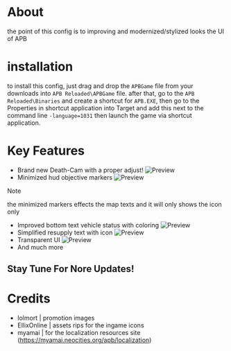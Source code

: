 # About
the point of this config is to improving and modernized/stylized looks the UI of APB

# installation
to install this config, just drag and drop the `APBGame` file from your downloads into `APB Reloaded\APBGame` file.
after that, go to the `APB Reloaded\Binaries` and create a shortcut for `APB.EXE`, then go to the Properties in shortcut application into Target and add this next to the command line `-language=1031` then launch the game via shortcut application.

# Key Features
- Brand new Death-Cam with a proper adjust!
![Preview](https://i.imgur.com/tStLna4.jpeg)
- Minimized hud objective markers
![Preview](https://i.imgur.com/5QJDm0R.png)
>[!NOTE]
>the minimized markers effects the map texts and it will only shows the icon only

- Improved bottom text vehicle status with coloring
![Preview](https://i.imgur.com/601GOW4.png)
- Simplified resupply text with icon
![Preview](https://i.imgur.com/Tmau4AP.png)
- Transparent UI
![Preview](https://i.imgur.com/QX3ToJw.png)
- And much more

## Stay Tune For Nore Updates!

# Credits
- lolmort       | promotion images
- EllixOnline   | assets rips for the ingame icons
- myamai        | for the localization resources site (https://myamai.neocities.org/apb/localization)

